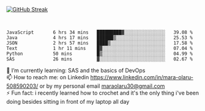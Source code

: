 

[![GitHub Streak](https://streak-stats.demolab.com?user=MaraxD&theme=tokyonight)](https://git.io/streak-stats)
 
 
 <br/>

<!--START_SECTION:waka-->

```text
JavaScript       6 hrs 34 mins   █████████▓░░░░░░░░░░░░░░░   39.08 %
Java             4 hrs 17 mins   ██████▒░░░░░░░░░░░░░░░░░░   25.53 %
JSON             2 hrs 57 mins   ████▒░░░░░░░░░░░░░░░░░░░░   17.58 %
Text             1 hr 11 mins    █▓░░░░░░░░░░░░░░░░░░░░░░░   07.04 %
Python           50 mins         █▒░░░░░░░░░░░░░░░░░░░░░░░   04.99 %
SAS              26 mins         ▓░░░░░░░░░░░░░░░░░░░░░░░░   02.67 %
```

<!--END_SECTION:waka-->
<!--[![willianrod's wakatime stats](https://github-readme-stats.vercel.app/api/wakatime?username=MaraxD)](https://github.com/anuraghazra/github-readme-stats)-->

🌱 I’m currently learning: SAS and the basics of DevOps<br/>
📫 How to reach me: on Linkedin https://www.linkedin.com/in/mara-olaru-508590203/ or by my personal email maraolaru30@gmail.com <br/>
⚡ Fun fact: i recently learned how to crochet and it's the only thing i've been doing besides sitting in front of my laptop all day <br/>
 

